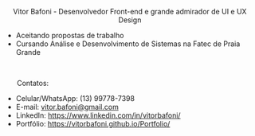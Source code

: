   <p style="text-align:center;">Vitor Bafoni - Desenvolvedor Front-end e grande admirador de UI e UX Design</p>

- Aceitando propostas de trabalho
- Cursando Análise e Desenvolvimento de Sistemas na Fatec de Praia Grande

<br>
<div>
  <p style="margin-left: 5%;">Contatos:</p>
  
  - Celular/WhatsApp: (13) 99778-7398<br>
  - E-mail: vitor.bafoni@gmail.com<br>
  - LinkedIn: https://www.linkedin.com/in/vitorbafoni/<br>
  - Portfólio: https://vitorbafoni.github.io/Portfolio/
</div>


